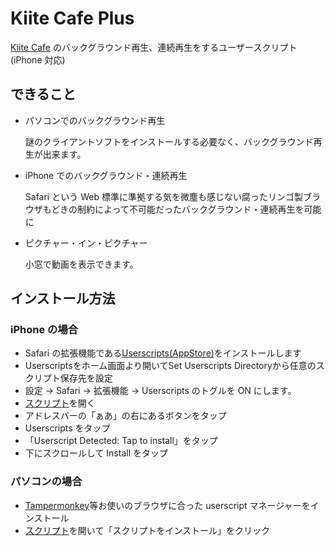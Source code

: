 # Kiite Cafe Plus

[Kiite Cafe](https://cafe.kiite.jp) のバックグラウンド再生、連続再生をするユーザースクリプト
(iPhone 対応)

## できること

- パソコンでのバックグラウンド再生

  謎のクライアントソフトをインストールする必要なく、バックグラウンド再生が出来ます。

- iPhone でのバックグラウンド・連続再生

  Safari という Web 標準に準拠する気を微塵も感じない腐ったリンゴ製ブラウザもどきの制約によって不可能だったバックグラウンド・連続再生を可能に

- ピクチャー・イン・ピクチャー

  小窓で動画を表示できます。

## インストール方法

### iPhone の場合

- Safari の拡張機能である[Userscripts(AppStore)](https://apps.apple.com/jp/app/userscripts/id1463298887)をインストールします
- Userscriptsをホーム画面より開いてSet Userscripts Directoryから任意のスクリプト保存先を設定
- 設定 -> Safari -> 拡張機能 -> Userscripts のトグルを ON にします。
- [スクリプト](https://github.com/yakisova41/kiite-cafe-plus/raw/master/dist/index.user.js)を開く
- アドレスバーの「ぁあ」の右にあるボタンをタップ
- Userscripts をタップ
- 「Userscript Detected: Tap to install」をタップ
- 下にスクロールして Install をタップ

### パソコンの場合

- [Tampermonkey](https://www.tampermonkey.net/)等お使いのブラウザに合った userscript マネージャーをインストール
- [スクリプト](https://github.com/yakisova41/kiite-cafe-plus/raw/master/dist/index.user.js)を開いて「スクリプトをインストール」をクリック
